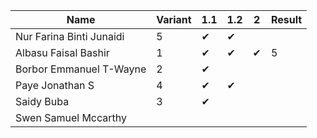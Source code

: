 |Name                              |Variant| 1.1 | 1.2 | 2 | Result |
|----------------------------------|-------|-----|-----|-----|----|
|Nur Farina Binti Junaidi          | 5     | ✔  | ✔ |    |    |  
|Albasu Faisal Bashir              | 1     | ✔  | ✔ | ✔ | 5  |  
|Borbor Emmanuel T-Wayne           | 2     | ✔  |    |    |    |        
|Paye Jonathan S                   | 4     | ✔  | ✔ |    |    |     
|Saidy Buba                        | 3     | ✔  |    |    |    |    
|Swen Samuel Mccarthy              |       |    |    |    |    |   
